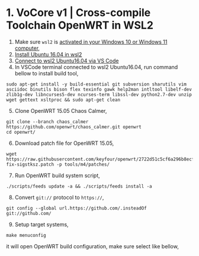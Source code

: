 # 1. VoCore v1 | Cross-compile Toolchain OpenWRT in WSL2

1. Make sure `wsl2` is [activated in your Windows 10 or Windows 11 computer](https://learn.microsoft.com/id-id/windows/wsl/install#prerequisites),
2. [Install Ubuntu 16.04 in wsl2](https://gist.github.com/xynova/87beae35688476efb2ee290d3926f5bb)
3. [Connect to wsl2 Ubuntu16.04  via VS Code](https://code.visualstudio.com/docs/remote/wsl)
4. In VSCode terminal connected to wsl2 Ubuntu16.04, run command bellow to install build tool,
```
sudo apt-get install -y build-essential git subversion sharutils vim asciidoc binutils bison flex texinfo gawk help2man intltool libelf-dev zlib1g-dev libncurses5-dev ncurses-term libssl-dev python2.7-dev unzip wget gettext xsltproc && sudo apt-get clean
```
5. Clone OpenWRT 15.05 Chaos Calmer,
```
git clone --branch chaos_calmer https://github.com/openwrt/chaos_calmer.git openwrt
cd openwrt/
```
6. Download patch file for OpenWRT 15.05,
```
wget https://raw.githubusercontent.com/keyfour/openwrt/2722d51c5cf6a296b8ecf7ae09e46690403a6c3d/tools/m4/patches/011-fix-sigstksz.patch -p tools/m4/patches/
```
7. Run OpenWRT build system script,
```
./scripts/feeds update -a && ./scripts/feeds install -a
```
8. Convert `git://` protocol to `https://`,
```
git config --global url.https://github.com/.insteadOf git://github.com/
```
9. Setup target systems,
```
make menuconfig
```
it will open OpenWRT build configuration, make sure select like bellow,
